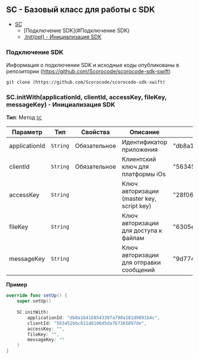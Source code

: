 <a name="Scorocode"></a>

## SС - Базовый класс для работы с SDK
* [SC](#Scorocode)
	* [Подключение SDK](#Подключение SDK)
    * [.Init(opt) - Инициализация SDK](#Scorocode+Init)

<a name="Подключение SDK"></a>

### Подключение SDK

Информация о подключении SDK и исходные коды опубликованы в репозитории (https://github.com/Scorocode/scorocode-sdk-swift)

```
git clone (https://github.com/Scorocode/scorocode-sdk-swift)
```

<a name="Scorocode+initWith"></a>

### SC.initWith(applicationId, clientId, accessKey, fileKey, messageKey) - Инициализация SDK

**Тип**: Метод <code>[SC](#Scorocode)</code>  

| Параметр | Тип | Свойства | Описание | Пример знаычения |
| --- | --- | --- | --- | --- |
| applicationId | <code>String</code> | Обязательное | Идентификатор приложения | "db8a1b41b8543397a798a181d9891b4c" |
| clientId      | <code>String</code> | Обязательное | Клиентский ключ для платформы iOs | "563452bbc611d8106d5da767365897de" |
| accessKey     | <code>String</code> |  | Ключ авторизации (master key, script key) | "28f06b89b62165c33de55265166d8781"  |
| fileKey       | <code>String</code> |  | Ключ авторизации для доступа к файлам | "6305ee7ac8023191a333d9267f1a07e8" |
| messageKey    | <code>String</code> |  | Ключ авторизации для отправки сообщений |  "9d774f6fa704f192e6aef53933f44e4f" |


**Пример**  
```SWIFT
override func setUp() {
    super.setUp()
        
    SC.initWith(
        applicationId: "db8a1b41b8543397a798a181d9891b4c",
        clientId: "563452bbc611d8106d5da767365897de", 
        accessKey: "", 
        fileKey: "", 
        messageKey: ""
    )
}
```